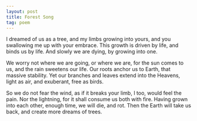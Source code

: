 ```yaml
---
layout: post
title: Forest Song
tag: poem
---
```


I dreamed of us as a tree, and my limbs growing
into yours, and you swallowing me up with your
embrace. This growth is driven by life, and binds
us by life. And slowly we are dying, by growing
into one.

We worry not where we are going, or where we are,
for the sun comes to us, and the rain sweetens our
life. Our roots anchor us to Earth, that massive
stability. Yet our branches and leaves extend into
the Heavens, light as air, and exuberant, free as
birds.

So we do not fear the wind, as if it breaks your
limb, I too, would feel the pain. Nor the
lightning, for it shall consume us both with
fire. Having grown into each other, enough time,
we will die, and rot. Then the Earth will take us
back, and create more dreams of trees.
